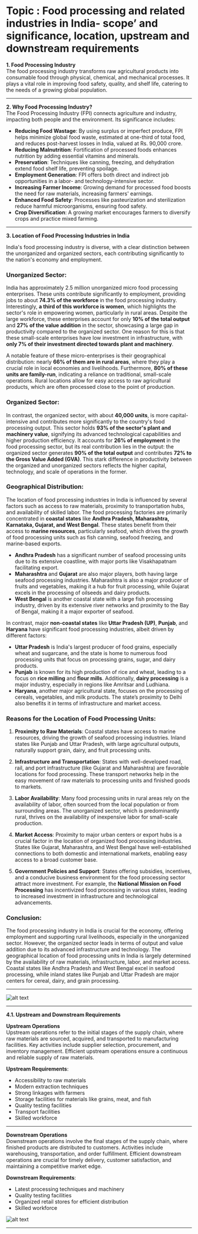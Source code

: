 # Topic : Food processing and related industries in India- scope’ and significance, location, upstream and downstream requirements


**1. Food Processing Industry**  
The food processing industry transforms raw agricultural products into consumable food through physical, chemical, and mechanical processes. It plays a vital role in improving food safety, quality, and shelf life, catering to the needs of a growing global population.

---

**2. Why Food Processing Industry?**  
The Food Processing Industry (FPI) connects agriculture and industry, impacting both people and the environment. Its significance includes:

- **Reducing Food Wastage**: By using surplus or imperfect produce, FPI helps minimize global food waste, estimated at one-third of total food, and reduces post-harvest losses in India, valued at Rs. 90,000 crore.
- **Reducing Malnutrition**: Fortification of processed foods enhances nutrition by adding essential vitamins and minerals.
- **Preservation**: Techniques like canning, freezing, and dehydration extend food shelf life, preventing spoilage.
- **Employment Generation**: FPI offers both direct and indirect job opportunities in a labor- and technology-intensive sector.
- **Increasing Farmer Income**: Growing demand for processed food boosts the need for raw materials, increasing farmers' earnings.
- **Enhanced Food Safety**: Processes like pasteurization and sterilization reduce harmful microorganisms, ensuring food safety.
- **Crop Diversification**: A growing market encourages farmers to diversify crops and practice mixed farming.

---

**3. Location of Food Processing Industries in India**  


India's food processing industry is diverse, with a clear distinction between the unorganized and organized sectors, each contributing significantly to the nation's economy and employment.

### Unorganized Sector:
India has approximately 2.5 million unorganized micro food processing enterprises. These units contribute significantly to employment, providing jobs to about **74.3% of the workforce** in the food processing industry. Interestingly, **a third of this workforce is women**, which highlights the sector's role in empowering women, particularly in rural areas. Despite the large workforce, these enterprises account for only **10% of the total output** and **27% of the value addition** in the sector, showcasing a large gap in productivity compared to the organized sector. One reason for this is that these small-scale enterprises have low investment in infrastructure, with **only 7% of their investment directed towards plant and machinery**.

A notable feature of these micro-enterprises is their geographical distribution: nearly **66% of them are in rural areas**, where they play a crucial role in local economies and livelihoods. Furthermore, **80% of these units are family-run**, indicating a reliance on traditional, small-scale operations. Rural locations allow for easy access to raw agricultural products, which are often processed close to the point of production.

### Organized Sector:
In contrast, the organized sector, with about **40,000 units**, is more capital-intensive and contributes more significantly to the country's food processing output. This sector holds **93% of the sector's plant and machinery value**, signifying its advanced technological capabilities and higher production efficiency. It accounts for **26% of employment** in the food processing sector, but its real contribution lies in the output: the organized sector generates **90% of the total output** and contributes **72% to the Gross Value Added (GVA)**. This stark difference in productivity between the organized and unorganized sectors reflects the higher capital, technology, and scale of operations in the former.

### Geographical Distribution:
The location of food processing industries in India is influenced by several factors such as access to raw materials, proximity to transportation hubs, and availability of skilled labor. The food processing factories are primarily concentrated in **coastal states** like **Andhra Pradesh, Maharashtra, Karnataka, Gujarat, and West Bengal**. These states benefit from their access to **marine resources**, particularly seafood, which drives the growth of food processing units such as fish canning, seafood freezing, and marine-based exports. 

- **Andhra Pradesh** has a significant number of seafood processing units due to its extensive coastline, with major ports like Visakhapatnam facilitating export.
- **Maharashtra** and **Gujarat** are also major players, both having large seafood processing industries. Maharashtra is also a major producer of fruits and vegetables, making it a hub for fruit processing, while Gujarat excels in the processing of oilseeds and dairy products.
- **West Bengal** is another coastal state with a large fish processing industry, driven by its extensive river networks and proximity to the Bay of Bengal, making it a major exporter of seafood.

In contrast, major **non-coastal states** like **Uttar Pradesh (UP)**, **Punjab**, and **Haryana** have significant food processing industries, albeit driven by different factors:

- **Uttar Pradesh** is India's largest producer of food grains, especially wheat and sugarcane, and the state is home to numerous food processing units that focus on processing grains, sugar, and dairy products.
- **Punjab** is known for its high production of rice and wheat, leading to a focus on **rice milling** and **flour mills**. Additionally, **dairy processing** is a major industry, especially in regions like Amritsar and Ludhiana.
- **Haryana**, another major agricultural state, focuses on the processing of cereals, vegetables, and milk products. The state’s proximity to Delhi also benefits it in terms of infrastructure and market access.

### Reasons for the Location of Food Processing Units:
1. **Proximity to Raw Materials**: Coastal states have access to marine resources, driving the growth of seafood processing industries. Inland states like Punjab and Uttar Pradesh, with large agricultural outputs, naturally support grain, dairy, and fruit processing units.
   
2. **Infrastructure and Transportation**: States with well-developed road, rail, and port infrastructure (like Gujarat and Maharashtra) are favorable locations for food processing. These transport networks help in the easy movement of raw materials to processing units and finished goods to markets.

3. **Labor Availability**: Many food processing units in rural areas rely on the availability of labor, often sourced from the local population or from surrounding areas. The unorganized sector, which is predominantly rural, thrives on the availability of inexpensive labor for small-scale production.

4. **Market Access**: Proximity to major urban centers or export hubs is a crucial factor in the location of organized food processing industries. States like Gujarat, Maharashtra, and West Bengal have well-established connections to both domestic and international markets, enabling easy access to a broad customer base.

5. **Government Policies and Support**: States offering subsidies, incentives, and a conducive business environment for the food processing sector attract more investment. For example, the **National Mission on Food Processing** has incentivized food processing in various states, leading to increased investment in infrastructure and technological advancements.

### Conclusion:
The food processing industry in India is crucial for the economy, offering employment and supporting rural livelihoods, especially in the unorganized sector. However, the organized sector leads in terms of output and value addition due to its advanced infrastructure and technology. The geographical location of food processing units in India is largely determined by the availability of raw materials, infrastructure, labor, and market access. Coastal states like Andhra Pradesh and West Bengal excel in seafood processing, while inland states like Punjab and Uttar Pradesh are major centers for cereal, dairy, and grain processing.

-----


![alt text](image-19.png)


-----

**4.1. Upstream and Downstream Requirements**  

**Upstream Operations**  
Upstream operations refer to the initial stages of the supply chain, where raw materials are sourced, acquired, and transported to manufacturing facilities. Key activities include supplier selection, procurement, and inventory management. Efficient upstream operations ensure a continuous and reliable supply of raw materials.

**Upstream Requirements**:
- Accessibility to raw materials
- Modern extraction techniques
- Strong linkages with farmers
- Storage facilities for materials like grains, meat, and fish
- Quality testing facilities
- Transport facilities
- Skilled workforce

---

**Downstream Operations**  
Downstream operations involve the final stages of the supply chain, where finished products are distributed to customers. Activities include warehousing, transportation, and order fulfillment. Efficient downstream operations are crucial for timely delivery, customer satisfaction, and maintaining a competitive market edge.

**Downstream Requirements**:
- Latest processing techniques and machinery
- Quality testing facilities
- Organized retail stores for efficient distribution
- Skilled workforce



![alt text](image-20.png)

-----


